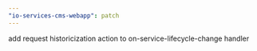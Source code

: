 ```yaml
---
"io-services-cms-webapp": patch
---
```


add request historicization action to on-service-lifecycle-change handler
